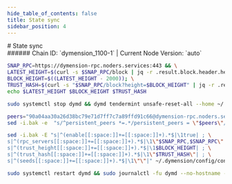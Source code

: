 ```yaml
---
hide_table_of_contents: false
title: State sync
sidebar_position: 4
---
```


<div class="h1-with-icon icon-dymension">
# State sync
</div>
###### Chain ID: `dymension_1100-1` | Current Node Version: `auto`

```bash
SNAP_RPC=https://dymension-rpc.noders.services:443 && \
LATEST_HEIGHT=$(curl -s $SNAP_RPC/block | jq -r .result.block.header.height); \
BLOCK_HEIGHT=$((LATEST_HEIGHT - 2000)); \
TRUST_HASH=$(curl -s "$SNAP_RPC/block?height=$BLOCK_HEIGHT" | jq -r .result.block_id.hash) && \
echo $LATEST_HEIGHT $BLOCK_HEIGHT $TRUST_HASH
```
```bash
sudo systemctl stop dymd && dymd tendermint unsafe-reset-all --home ~/.dymension --keep-addr-book
```
```bash
peers="90a04aa30a26d38bc79e71d7ff7c7a89ffd91c66@dymension-rpc.noders.services:20556"
sed -i.bak -e  "s/^persistent_peers *=.*/persistent_peers = \"$peers\"/" ~/.dymension/config/config.toml
```
```bash
sed -i.bak -E "s|^(enable[[:space:]]+=[[:space:]]+).*$|\1true| ; \
s|^(rpc_servers[[:space:]]+=[[:space:]]+).*$|\1\"$SNAP_RPC,$SNAP_RPC\"| ; \
s|^(trust_height[[:space:]]+=[[:space:]]+).*$|\1$BLOCK_HEIGHT| ; \
s|^(trust_hash[[:space:]]+=[[:space:]]+).*$|\1\"$TRUST_HASH\"| ; \
s|^(seeds[[:space:]]+=[[:space:]]+).*$|\1\"\"|" ~/.dymension/config/config.toml
```
```bash
sudo systemctl restart dymd && sudo journalctl -fu dymd --no-hostname -o cat
```
